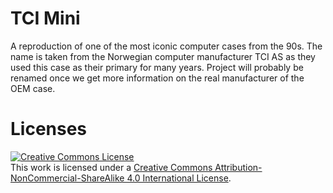 # TCI Mini

A reproduction of one of the most iconic computer cases from the 90s. The name is taken from the
Norwegian computer manufacturer TCI AS as they used this case as their primary for many years.
Project will probably be renamed once we get more information on the real manufacturer of the OEM
case.

# Licenses

<a rel="license" href="http://creativecommons.org/licenses/by-nc-sa/4.0/"><img alt="Creative Commons
License" style="border-width:0" src="https://i.creativecommons.org/l/by-nc-sa/4.0/88x31.png"
/></a><br />This work is licensed under a <a rel="license"
href="http://creativecommons.org/licenses/by-nc-sa/4.0/">Creative Commons
Attribution-NonCommercial-ShareAlike 4.0 International License</a>.
